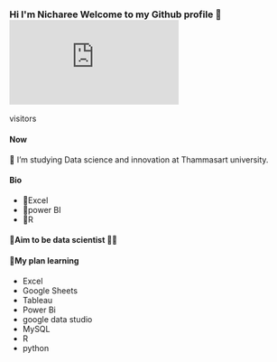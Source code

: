 ### Hi I'm Nicharee Welcome to my Github profile 👋 ![visitors](https://github.com/proud282/proud282/blob/main/README.md)
visitors

<!--
**proud282/proud282** is a ✨ _special_ ✨ repository because its `README.md` (this file) appears on your GitHub profile.

Here are some ideas to get you started:-->
#### Now
🏫 I’m studying Data science and innovation at Thammasart university.


#### Bio
- 🌲Excel
- 🐝power BI
- 🐰R

#### 🌟Aim to be data scientist 👩‍💻 
#### 📝My plan learning
- Excel
- Google Sheets
- Tableau
- Power Bi
- google data studio
- MySQL
- R
- python
<!--
- 🔭 I’m currently working on ...
- 🌱 I’m currently learning ...
- 👯 I’m looking to collaborate on ...
- 🤔 I’m looking for help with ...
- 💬 Ask me about ...
- 📫 How to reach me: ...
- 😄 Pronouns: ...
- ⚡ Fun fact: ...
-->
